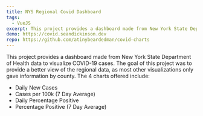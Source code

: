 ```yaml
---
title: NYS Regional Covid Dashboard
tags:
  - VueJS
excerpt: This project provides a dashboard made from New York State Department of Health data to visualize COVID-19 cases. The goal of this project was to provide a better view of the regional data, as most other visualizations only gave information by county.
demo: https://covid.seandickinson.dev
repo: https://github.com/atinybeardedman/covid-charts
---
```

This project provides a dashboard made from New York State Department of Health data to visualize COVID-19 cases. The goal of this project was to provide a better view of the regional data, as most other visualizations only gave information by county. The 4 charts offered include:
- Daily New Cases
- Cases per 100k (7 Day Average)
- Daily Percentage Positive
- Percentage Positive (7 Day Average)